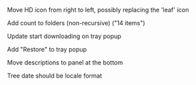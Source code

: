 
Move HD icon from right to left, possibly replacing the 'leaf' icon

Add count to folders (non-recursive) ("14 items")

Update start downloading on tray popup

Add "Restore" to tray popup

Move descriptions to panel at the bottom

Tree date should be locale format


